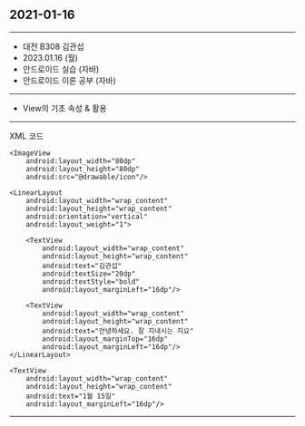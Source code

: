 ## 2021-01-16

---

- 대전 B308 김관섭
- 2023.01.16 (월)
- 안드로이드 실습 (자바)
- 안드로이드 이론 공부 (자바)

---

- View의 기초 속성 & 활용

---
XML 코드

<LinearLayout xmlns:android="http://schemas.android.com/apk/res/android"
    xmlns:app="http://schemas.android.com/apk/res-auto"
    xmlns:tools="http://schemas.android.com/tools"
    android:layout_width="match_parent"
    android:layout_height="match_parent"
    tools:context=".MainActivity"
    android:padding="16dp"
    android:orientation="horizontal">

    <ImageView
        android:layout_width="80dp"
        android:layout_height="80dp"
        android:src="@drawable/icon"/>

    <LinearLayout
        android:layout_width="wrap_content"
        android:layout_height="wrap_content"
        android:orientation="vertical"
        android:layout_weight="1">

        <TextView
            android:layout_width="wrap_content"
            android:layout_height="wrap_content"
            android:text="김관섭"
            android:textSize="20dp"
            android:textStyle="bold"
            android:layout_marginLeft="16dp"/>

        <TextView
            android:layout_width="wrap_content"
            android:layout_height="wrap_content"
            android:text="안녕하세요. 잘 지내시는 지요"
            android:layout_marginTop="16dp"
            android:layout_marginLeft="16dp"/>
    </LinearLayout>

    <TextView
        android:layout_width="wrap_content"
        android:layout_height="wrap_content"
        android:text="1월 15일"
        android:layout_marginLeft="16dp"/>

</LinearLayout>

---